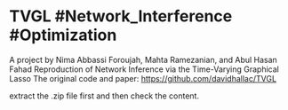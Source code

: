 # TVGL #Network_Interference #Optimization
A project by Nima Abbassi Foroujah, Mahta Ramezanian, and Abul Hasan Fahad
Reproduction of Network Inference via the Time-Varying Graphical Lasso
The original code and paper: https://github.com/davidhallac/TVGL

extract the .zip file first and then check the content.

